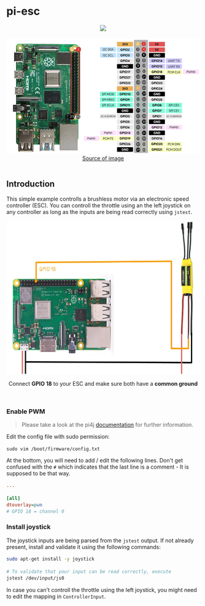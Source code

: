 # pi-esc

<div align="center">
    <img src="https://img.shields.io/badge/Raspberry%20Pi-4B-red?style=for-the-badge&logo=raspberrypi&logoSize=large" />
</div>

<br />

<div align="center">
    <img src="assets/pinout.webp" height="300px" width="545px">
    <br />
    <a href="https://randomnerdtutorials.com/raspberry-pi-pwm-python/">
        Source of image
    </a>
</div>

<br />

## Introduction

This simple example controlls a brushless motor via an electronic speed controller (ESC).
You can controll the throttle using an the left joystick on any controller as long as the inputs are being read correctly using `jstest`. 

<div align="center">
    <img src="assets/pintout_drawing.jpg" height="400px" width="545px">
    <p>
        Connect <b>GPIO 18</b> to your ESC and make sure both have a <b>common ground</b>
    </p>
    <br />
</div>

### Enable PWM

> Please take a look at the pi4j [documentation](https://www.pi4j.com/documentation/io-examples/pwm/) for further information.

Edit the config file with sudo permission:

`sudo vim /boot/firmware/config.txt`

At the bottom, you will need to add / edit the following lines.
Don't get confused with the `#` which indicates that the last line is a comment - It is supposed to be that way.

```ini
...

[all]
dtoverlay=pwm
# GPIO 18 = channel 0
```

### Install joystick 

The joystick inputs are being parsed from the `jstest` output.
If not already present, install and validate it using the following commands:

```bash
sudo apt-get install -y joystick

# To validate that your input can be read correctly, execute
jstest /dev/input/js0
```

In case you can't controll the throttle using the left joystick, you might need to edit the mapping in `ControllerInput`.
